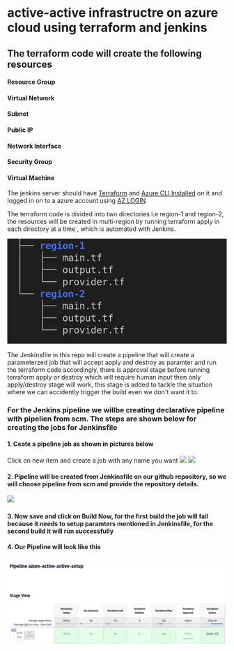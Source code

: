 
# active-active infrastructre on azure cloud using terraform and jenkins

## The terraform code will create the following resources
#### Resource Group
#### Virtual Network
#### Subnet
#### Public IP
#### Network Interface
#### Security Group
#### Virtual Machine


The jenkins server should have [Terraform](https://developer.hashicorp.com/terraform/tutorials/aws-get-started/install-cli) and [Azure CLI Installed](https://learn.microsoft.com/en-us/cli/azure/install-azure-cli) on it and logged in on to a azure account using [AZ LOGIN](https://learn.microsoft.com/en-us/cli/azure/authenticate-azure-cli)


The terraform code is divided into two directories i.e region-1 and region-2, the resources will be created in multi-region by running terraform apply in each directory at a time , which is automated with Jenkins.

![](/images/dir_structure.png)

The Jenkinsfile in this repo will create a pipeline that will create a parameterzed job that will accept apply and destroy as paramter and run the terraform code accordingly, there is approval stage before running terraform apply or destroy which will require human input then only apply/destroy stage will work, this stage is added to tackle the situation where we can accidently trigger the build even we don't want it to.
### For the Jenkins pipeline we willbe creating declarative pipeline with pipelien from scm. The steps are shown below for creating the jobs for Jenkinsfile

#### 1. Ceate a pipeline job as shown in pictures below
Click on new item and create a job with any name you want
![](/job_creation.png)
![](/pipeline_job.png)

#### 2. Pipeline will be created from Jenkinsfile on our github repository, so we will choose pipeline from scm and provide the repository details.
![](/pipelinefromscm.png)

#### 3. Now save and click on Build Now, for the first build the job will fail because it needs to setup paramters mentioned in Jenkinsfile, for the second build it will run successfully

#### 4. Our Pipeline will look like this
![](/images/pipeline.webp)



